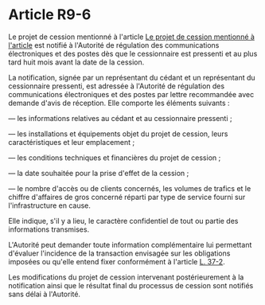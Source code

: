 # Article R9-6

Le projet de cession mentionné à l'article [Le projet de cession mentionné à l'article][1] est notifié à l'Autorité de régulation des communications électroniques et des postes dès que le cessionnaire est pressenti et au plus tard huit mois avant la date de la cession. 
  
  
La notification, signée par un représentant du cédant et un représentant du cessionnaire pressenti, est adressée à l'Autorité de régulation des communications électroniques et des postes par lettre recommandée avec demande d'avis de réception. Elle comporte les éléments suivants : 
  
  
― les informations relatives au cédant et au cessionnaire pressenti ; 
  
  
― les installations et équipements objet du projet de cession, leurs caractéristiques et leur emplacement ; 
  
  
― les conditions techniques et financières du projet de cession ; 
  
  
― la date souhaitée pour la prise d'effet de la cession ; 
  
  
― le nombre d'accès ou de clients concernés, les volumes de trafics et le chiffre d'affaires de gros concerné réparti par type de service fourni sur l'infrastructure en cause. 
  
  
Elle indique, s'il y a lieu, le caractère confidentiel de tout ou partie des informations transmises. 
  
  
L'Autorité peut demander toute information complémentaire lui permettant d'évaluer l'incidence de la transaction envisagée sur les obligations imposées ou qu'elle entend fixer conformément à l'article [L. 37-2][2]. 
  
  
Les modifications du projet de cession intervenant postérieurement à la notification ainsi que le résultat final du processus de cession sont notifiés sans délai à l'Autorité.

 [1]: /affichCodeArticle.do?cidTexte=LEGITEXT000006070987&idArticle=LEGIARTI000024504022&dateTexte=&categorieLien=cid
 [2]: /affichCodeArticle.do?cidTexte=LEGITEXT000006070987&idArticle=LEGIARTI000006465919&dateTexte=&categorieLien=cid
